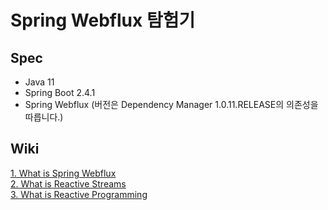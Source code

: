 # Spring Webflux 탐험기

## Spec
- Java 11
- Spring Boot 2.4.1
- Spring Webflux (버전은 Dependency Manager 1.0.11.RELEASE의 의존성을 따릅니다.)

## Wiki
[1. What is Spring Webflux](https://github.com/technical-learn-room/spring-webflux-learn/wiki/1.-What-is-Spring-Webflux)  
[2. What is Reactive Streams](https://github.com/technical-learn-room/spring-webflux-learn/wiki/2.-What-is-Reactive-Streams)  
[3. What is Reactive Programming](https://github.com/technical-learn-room/spring-webflux-learn/wiki/3.-What-is-Reactive-Programming)
